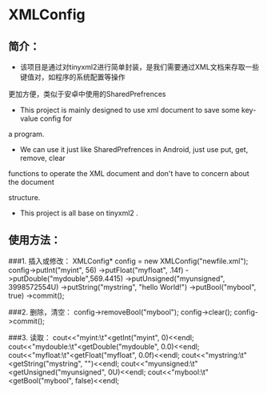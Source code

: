 XMLConfig
=========
简介：
--------
* 该项目是通过对tinyxml2进行简单封装，是我们需要通过XML文档来存取一些键值对，如程序的系统配置等操作

更加方便，类似于安卓中使用的SharedPrefrences
* This project is mainly designed to use xml document to  save some key-value config for 

a program.
* We can use it just like SharedPrefrences in Android, just use put, get, remove, clear 

functions to operate the XML document and don't have to concern about the document 

structure.
* This project is all base on tinyxml2 .

使用方法：
--------
###1. 插入或修改：
	XMLConfig* config = new XMLConfig("newfile.xml");
	config->putInt("myint", 56)
			->putFloat("myfloat", .14f)
			->putDouble("mydouble",569.4415)
			->putUnsigned("myunsigned", 3998572554U)
			->putString("mystring", "hello World!")
			->putBool("mybool", true)
			->commit();

###2. 删除，清空：
	config->removeBool("mybool");
	config->clear();
	config->commit();

###3. 读取：
	cout<<"myint:\t"<<config->getInt("myint", 0)<<endl;
	cout<<"mydouble:\t"<<config->getDouble("mydouble", 0.0)<<endl;
	cout<<"myfloat:\t"<<config->getFloat("myfloat", 0.0f)<<endl;
	cout<<"mystring:\t"<<config->getString("mystring", "")<<endl;
	cout<<"myunsigned:\t"<<config->getUnsigned("myunsigned", 0U)<<endl;
	cout<<"mybool:\t"<<config->getBool("mybool", false)<<endl;
